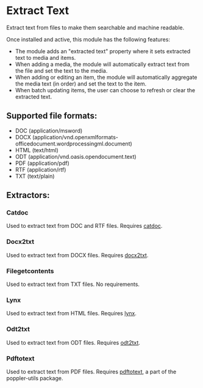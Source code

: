 # Extract Text

Extract text from files to make them searchable and machine readable.

Once installed and active, this module has the following features:

- The module adds an "extracted text" property where it sets extracted text to
  media and items.
- When adding a media, the module will automatically extract text from the file
  and set the text to the media.
- When adding or editing an item, the module will automatically aggregate the
  media text (in order) and set the text to the item.
- When batch updating items, the user can choose to refresh or clear the
  extracted text.

## Supported file formats:

- DOC (application/msword)
- DOCX (application/vnd.openxmlformats-officedocument.wordprocessingml.document)
- HTML (text/html)
- ODT (application/vnd.oasis.opendocument.text)
- PDF (application/pdf)
- RTF (application/rtf)
- TXT (text/plain)

## Extractors:

### Catdoc

Used to extract text from DOC and RTF files. Requires [catdoc](https://linux.die.net/man/1/catdoc).

### Docx2txt

Used to extract text from DOCX files. Requires [docx2txt](http://docx2txt.sourceforge.net/).

### Filegetcontents

Used to extract text from TXT files. No requirements.

### Lynx

Used to extract text from HTML files. Requires [lynx](https://linux.die.net/man/1/lynx).

### Odt2txt

Used to extract text from ODT files. Requires [odt2txt](https://linux.die.net/man/1/odt2txt).

### Pdftotext

Used to extract text from PDF files. Requires [pdftotext](https://linux.die.net/man/1/pdftotext),
a part of the poppler-utils package.
